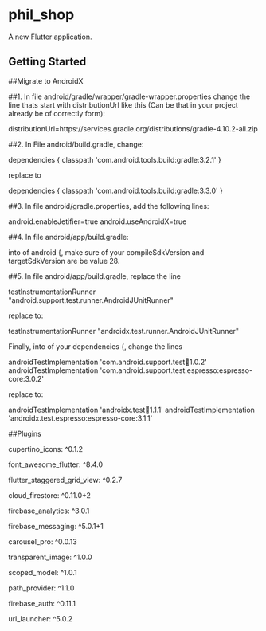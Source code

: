 # phil_shop

A new Flutter application.

## Getting Started

##Migrate to AndroidX

##1. In file android/gradle/wrapper/gradle-wrapper.properties change the line thats start with distributionUrl like this (Can be that in your project already be of correctly form):

distributionUrl=https\://services.gradle.org/distributions/gradle-4.10.2-all.zip

##2. In File android/build.gradle, change:

dependencies {
    classpath 'com.android.tools.build:gradle:3.2.1'
}

replace to

dependencies {
    classpath 'com.android.tools.build:gradle:3.3.0'
}

##3. In file android/gradle.properties, add the following lines:

android.enableJetifier=true
android.useAndroidX=true

##4. In file android/app/build.gradle:

into of android {, make sure of your compileSdkVersion and targetSdkVersion are be value 28.

##5. In file android/app/build.gradle, replace the line

testInstrumentationRunner "android.support.test.runner.AndroidJUnitRunner"

replace to:

testInstrumentationRunner "androidx.test.runner.AndroidJUnitRunner"

Finally, into of your dependencies {, change the lines



androidTestImplementation 'com.android.support.test:runner:1.0.2'
androidTestImplementation 'com.android.support.test.espresso:espresso-core:3.0.2'

replace to:

androidTestImplementation 'androidx.test:runner:1.1.1'
androidTestImplementation 'androidx.test.espresso:espresso-core:3.1.1'

##Plugins

cupertino_icons: ^0.1.2

font_awesome_flutter: ^8.4.0

flutter_staggered_grid_view: ^0.2.7

cloud_firestore: ^0.11.0+2

firebase_analytics: ^3.0.1

firebase_messaging: ^5.0.1+1

carousel_pro: ^0.0.13

transparent_image: ^1.0.0

scoped_model: ^1.0.1

path_provider: ^1.1.0

firebase_auth: ^0.11.1

url_launcher: ^5.0.2
